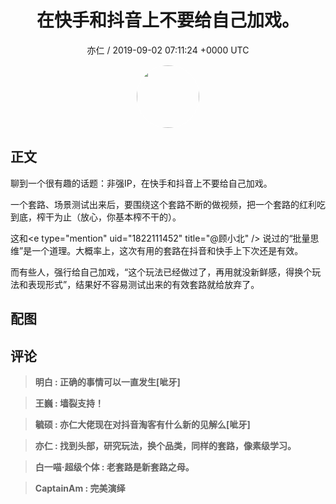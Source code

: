 <h1 align="center">在快手和抖音上不要给自己加戏。</h1>
<p align="center">
    <a>亦仁 / 2019-09-02 07:11:24 &#43;0000 UTC</a>
</p>

<div align="center">
    <img src="https://images.zsxq.com/Fn3NQqCN8nuGF86yZPXSbEsl0mb3?e=1590940799&amp;token=kIxbL07-8jAj8w1n4s9zv64FuZZNEATmlU_Vm6zD:pfbNc8W3hS0oYG_hyXXh_rHMHuc=" width="100" height="100" style="border:1px solid;border-radius:50%; color:#ffffff"/>
</div>

## 正文

<div>
聊到一个很有趣的话题：非强IP，在快手和抖音上不要给自己加戏。

一个套路、场景测试出来后，要围绕这个套路不断的做视频，把一个套路的红利吃到底，榨干为止（放心，你基本榨不干的）。

这和&lt;e type=&#34;mention&#34; uid=&#34;1822111452&#34; title=&#34;@顾小北&#34; /&gt;   说过的“批量思维”是一个道理。大概率上，这次有用的套路在抖音和快手上下次还是有效。

而有些人，强行给自己加戏，“这个玩法已经做过了，再用就没新鲜感，得换个玩法和表现形式”，结果好不容易测试出来的有效套路就给放弃了。
</div>

## 配图
<div class="image" align="center">

</div>

## 评论

<div align="left">
<div>

<blockquote >
<span> <strong>明白 : 正确的事情可以一直发生[呲牙] </strong></span>
</blockquote>

<blockquote >
<span> <strong>王巍 : 墙裂支持！ </strong></span>
</blockquote>

<blockquote >
<span> <strong>毓硕 : 亦仁大佬现在对抖音淘客有什么新的见解么[呲牙] </strong></span>
</blockquote>

<blockquote >
<span> <strong>亦仁 : 找到头部，研究玩法，换个品类，同样的套路，像素级学习。 </strong></span>
</blockquote>

<blockquote >
<span> <strong>白一喵·超级个体 : 老套路是新套路之母。 </strong></span>
</blockquote>

<blockquote >
<span> <strong>CaptainAm : 完美演绎 </strong></span>
</blockquote>

</div>
</div>